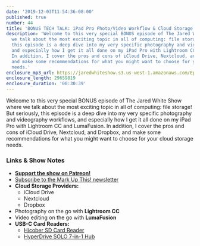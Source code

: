```yaml
---
date: '2019-12-03T11:54:36-08:00'
published: true
number: 44
title: 'BONUS TECH TALK: iPad Pro Photo/Video Workflow & Cloud Storage'
description: 'Welcome to this very special BONUS episode of The Jared White Show where
  we talk about the most exciting topic in all of computing: file storage! But seriously,
  this episode is a deep dive into my very specific photography and videography workflows,
  and especially how I get it all done on my iPad Pro with Lightroom CC and LumaFusion.
  In addition, I cover the pros and cons of iCloud Drive, Nextcloud, and Dropbox,
  and make some recommendations for what you might want to choose for your cloud storage
  needs.'
enclosure_mp3_url: https://jaredwhiteshow.s3.us-west-1.amazonaws.com/Episode%2044%20-%20Photo%20Video%20Workflow%20and%20Cloud%20Storage.mp3
enclosure_length: 29659819
enclosure_duration: '00:30:39'
---
```


Welcome to this very special BONUS episode of The Jared White Show where we talk about the most exciting topic in all of computing: file storage! But seriously, this episode is a deep dive into my very specific photography and videography workflows, and especially how I get it all done on my iPad Pro with Lightroom CC and LumaFusion. In addition, I cover the pros and cons of iCloud Drive, Nextcloud, and Dropbox, and make some recommendations for what you might want to choose for your cloud storage needs.

### Links & Show Notes

* <a href="https://www.patreon.com/essentiallifejared" rel="payment"><strong>Support the show on Patreon!</strong></a>
* [Subscribe to the Mark Up This! newsletter](https://jaredwhite.com/newsletters/)
* **Cloud Storage Providers:**
	* iCloud Drive
	* Nextcloud
	* Dropbox
* Photography on the go with **Lightroom CC**
* Video editing on the go with **LumaFusion**
* **USB-C Card Readers:**
	* [Hicober SD Card Reader](https://www.amazon.com/dp/B07T55DL33/ref=cm_sw_r_cp_tai_07R5Db953V42B)
	* [HyperDrive SOLO 7-in-1 Hub](https://www.hypershop.com/collections/usb-c-hubs/products/hyperdrive-solo-hub-for-usb-c-macbook-pc-devices?variant=890945634329)